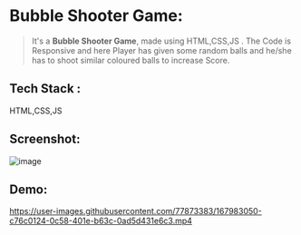 # Bubble Shooter Game:
>It's a **Bubble Shooter Game**, made using HTML,CSS,JS . The Code is Responsive and here Player has given some random balls and he/she has to shoot similar coloured balls to increase Score.

## Tech Stack :
HTML,CSS,JS

## Screenshot:
![image](https://user-images.githubusercontent.com/77873383/167983029-f243afb2-db63-4700-ae35-f429e3f3c2de.png)



## Demo:



https://user-images.githubusercontent.com/77873383/167983050-c76c0124-0c58-401e-b63c-0ad5d431e6c3.mp4

